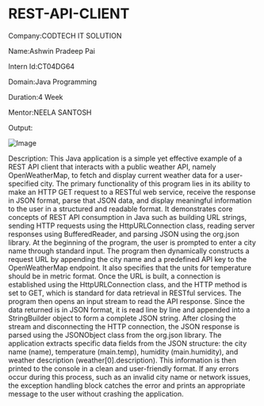 # REST-API-CLIENT
Company:CODTECH IT SOLUTION

Name:Ashwin Pradeep Pai

Intern Id:CT04DG64

Domain:Java Programming

Duration:4 Week

Mentor:NEELA SANTOSH

Output:



![Image](https://github.com/user-attachments/assets/eece2e01-396d-4950-ba0e-c7ae4a646ba7)


Description:
This Java application is a simple yet effective example of a REST API client that interacts with a public weather API, namely OpenWeatherMap, to fetch and display current weather data for a user-specified city. The primary functionality of this program lies in its ability to make an HTTP GET request to a RESTful web service, receive the response in JSON format, parse that JSON data, and display meaningful information to the user in a structured and readable format. It demonstrates core concepts of REST API consumption in Java such as building URL strings, sending HTTP requests using the HttpURLConnection class, reading server responses using BufferedReader, and parsing JSON using the org.json library.
At the beginning of the program, the user is prompted to enter a city name through standard input. The program then dynamically constructs a request URL by appending the city name and a predefined API key to the OpenWeatherMap endpoint. It also specifies that the units for temperature should be in metric format. Once the URL is built, a connection is established using the HttpURLConnection class, and the HTTP method is set to GET, which is standard for data retrieval in RESTful services. The program then opens an input stream to read the API response. Since the data returned is in JSON format, it is read line by line and appended into a StringBuilder object to form a complete JSON string.
After closing the stream and disconnecting the HTTP connection, the JSON response is parsed using the JSONObject class from the org.json library. The application extracts specific data fields from the JSON structure: the city name (name), temperature (main.temp), humidity (main.humidity), and weather description (weather[0].description). This information is then printed to the console in a clean and user-friendly format. If any errors occur during this process, such as an invalid city name or network issues, the exception handling block catches the error and prints an appropriate message to the user without crashing the application.
